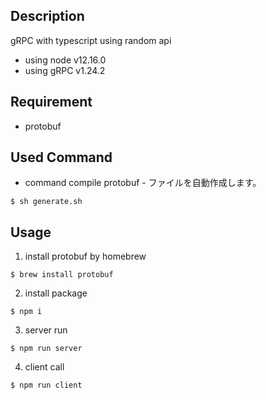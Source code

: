 ## Description
gRPC with typescript using random api
- using node v12.16.0
- using gRPC v1.24.2

## Requirement
- protobuf

## Used Command
- command compile protobuf - ファイルを自動作成します。
```
$ sh generate.sh
```

## Usage
1. install protobuf by homebrew
```
$ brew install protobuf
```

2. install package
```
$ npm i 
```

3. server run
```
$ npm run server
```

4. client call
```
$ npm run client
```

